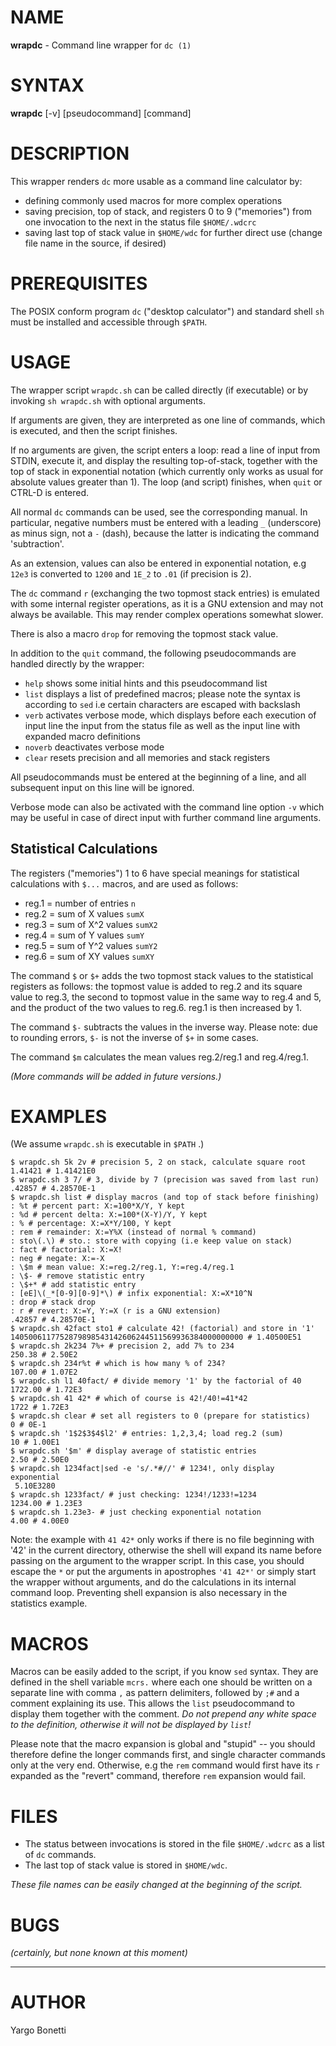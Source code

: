 # NAME

**wrapdc** - Command line wrapper for `dc (1)`

# SYNTAX

**wrapdc** [-v] [pseudocommand] [command]

# DESCRIPTION

This wrapper renders `dc` more usable as a command line calculator by:

- defining commonly used macros for more complex operations
- saving precision, top of stack, and registers 0 to 9 ("memories")
  from one invocation to the next in the status file `$HOME/.wdcrc`
- saving last top of stack value in `$HOME/wdc` for further direct use
  (change file name in the source, if desired)

# PREREQUISITES

The POSIX conform program `dc` ("desktop calculator") and standard shell `sh`
must be installed and accessible through `$PATH`.

# USAGE

The wrapper script `wrapdc.sh` can be called directly (if executable) or by
invoking `sh wrapdc.sh` with optional arguments.

If arguments are given, they are interpreted as one line of commands,
which is executed, and then the script finishes.

If no arguments are given, the script enters a loop: read a line
of input from STDIN, execute it, and display the resulting top-of-stack,
together with the top of stack in exponential notation
(which currently only works as usual for absolute values greater than 1).
The loop (and script) finishes, when `quit` or CTRL-D is entered.

All normal `dc` commands can be used, see the corresponding manual.
In particular, negative numbers must be entered with a leading `_`
(underscore) as minus sign, not a `-` (dash), because the latter is
indicating the command 'subtraction'.

As an extension, values can also be entered in exponential notation,
e.g `12e3` is converted to `1200` and `1E_2` to `.01` (if precision is 2).

The `dc` command `r` (exchanging the two topmost stack entries) is emulated
with some internal register operations, as it is a GNU extension and may not
always be available. This may render complex operations somewhat slower.

There is also a macro `drop` for removing the topmost stack value.

In addition to the `quit` command, the following pseudocommands are handled
directly by the wrapper:

- `help` shows some initial hints and this pseudocommand list
- `list` displays a list of predefined macros; please note the syntax is
  according to `sed` i.e certain characters are escaped with backslash
- `verb` activates verbose mode, which displays before each execution of
  input line the input from the status file as well as the input line with
  expanded macro definitions
- `noverb` deactivates verbose mode
- `clear` resets precision and all memories and stack registers

All pseudocommands must be entered at the beginning of a line, and all
subsequent input on this line will be ignored.

Verbose mode can also be activated with the command line option `-v` which
may be useful in case of direct input with further command line arguments.

## Statistical Calculations

The registers ("memories") 1 to 6 have special meanings for statistical
calculations with `$...` macros, and are used as follows:

- reg.1 = number of entries `n`
- reg.2 = sum of X values `sumX`
- reg.3 = sum of X^2 values `sumX2`
- reg.4 = sum of Y values `sumY`
- reg.5 = sum of Y^2 values `sumY2`
- reg.6 = sum of XY values `sumXY`

The command `$` or `$+` adds the two topmost stack values to the statistical
registers as follows: the topmost value is added to reg.2 and its square
value to reg.3, the second to topmost value in the same way to reg.4 and 5,
and the product of the two values to reg.6. reg.1 is then increased by 1.

The command `$-` subtracts the values in the inverse way. Please note: due to
rounding errors, `$-` is not the inverse of `$+` in some cases.

The command `$m` calculates the mean values reg.2/reg.1 and reg.4/reg.1.

_(More commands will be added in future versions.)_

# EXAMPLES

(We assume `wrapdc.sh` is executable in `$PATH` .)

	$ wrapdc.sh 5k 2v # precision 5, 2 on stack, calculate square root
	1.41421 # 1.41421E0
	$ wrapdc.sh 3 7/ # 3, divide by 7 (precision was saved from last run)
	.42857 # 4.28570E-1
	$ wrapdc.sh list # display macros (and top of stack before finishing)
	: %t # percent part: X:=100*X/Y, Y kept
	: %d # percent delta: X:=100*(X-Y)/Y, Y kept
	: % # percentage: X:=X*Y/100, Y kept
	: rem # remainder: X:=Y%X (instead of normal % command)
	: sto\(.\) # sto.: store with copying (i.e keep value on stack)
	: fact # factorial: X:=X!
	: neg # negate: X:=-X
	: \$m # mean value: X:=reg.2/reg.1, Y:=reg.4/reg.1
	: \$- # remove statistic entry
	: \$+* # add statistic entry
	: [eE]\(_*[0-9][0-9]*\) # infix exponential: X:=X*10^N
	: drop # stack drop
	: r # revert: X:=Y, Y:=X (r is a GNU extension)
	.42857 # 4.28570E-1
	$ wrapdc.sh 42fact sto1 # calculate 42! (factorial) and store in '1'
	1405006117752879898543142606244511569936384000000000 # 1.40500E51
	$ wrapdc.sh 2k234 7%+ # precision 2, add 7% to 234
	250.38 # 2.50E2
	$ wrapdc.sh 234r%t # which is how many % of 234?
	107.00 # 1.07E2
	$ wrapdc.sh l1 40fact/ # divide memory '1' by the factorial of 40
	1722.00 # 1.72E3
	$ wrapdc.sh 41 42* # which of course is 42!/40!=41*42
	1722 # 1.72E3
	$ wrapdc.sh clear # set all registers to 0 (prepare for statistics)
	0 # 0E-1
	$ wrapdc.sh '1$2$3$4$l2' # entries: 1,2,3,4; load reg.2 (sum)
	10 # 1.00E1
	$ wrapdc.sh '$m' # display average of statistic entries
	2.50 # 2.50E0
	$ wrapdc.sh 1234fact|sed -e 's/.*#//' # 1234!, only display exponential
	 5.10E3280
	$ wrapdc.sh 1233fact/ # just checking: 1234!/1233!=1234
	1234.00 # 1.23E3
	$ wrapdc.sh 1.23e3- # just checking exponential notation
	4.00 # 4.00E0

Note: the example with `41 42*` only works if there is no file
beginning with '42' in the current directory, otherwise the shell
will expand its name before passing on the argument to the wrapper
script. In this case, you should escape the `*` or put the arguments
in apostrophes `'41 42*'` or simply start the wrapper without
arguments, and do the calculations in its internal command loop.
Preventing shell expansion is also necessary in the statistics example.

# MACROS

Macros can be easily added to the script, if you know `sed` syntax.
They are defined in the shell variable `mcrs.` where each one should be
written on a separate line with comma `,` as pattern delimiters, followed
by `;#` and a comment explaining its use.
This allows the `list` pseudocommand to display them together with the
comment. _Do not prepend any white space to the definition, otherwise
it will not be displayed by `list`!_

Please note that the macro expansion is global and "stupid" -- you should
therefore define the longer commands first, and single character commands
only at the very end. Otherwise, e.g the `rem` command would first have its
`r` expanded as the "revert" command, therefore `rem` expansion would fail.

# FILES

- The status between invocations is stored in the file `$HOME/.wdcrc` as a list of `dc` commands.
- The last top of stack value is stored in `$HOME/wdc`.

_These file names can be easily changed at the beginning of the script._

# BUGS

_(certainly, but none known at this moment)_

---

# AUTHOR

Yargo Bonetti
